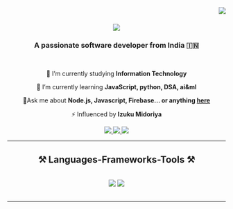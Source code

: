 <img align="right" src="https://visitor-badge.laobi.icu/badge?page_id=Prince.prince" />

<h1 align="center">
<img src="https://readme-typing-svg.herokuapp.com/?font=Righteous&size=35&center=true&vCenter=true&width=500&height=70&duration=4000&lines=Hi+There!+👋;+I'm+Prince+Patel+!!;" />
</h1>

<h3 align="center">A passionate software developer from India 🇮🇳 </h3>

<br/>

<div align="center">

🔭 I’m currently studying **Information Technology**

🌱 I’m currently learning **JavaScript, python, DSA, ai&ml**

💬Ask me about **Node.js, Javascript, Firebase... or anything [here](mailto:pp4491997@gmail.com)**

⚡ Influenced by **Izuku Midoriya**

</div>

<div align="center"> 
<a href="mailto:pp4491997@gmail.com">
<img src="https://img.shields.io/badge/Gmail-333333?style=for-the-badge&logo=gmail&logoColor=red" />
</a>
<a href="https://www.linkedin.com/in/prince-patel-430862290/" target="_blank">
<img src="https://img.shields.io/badge/LinkedIn-0077B5?style=for-the-badge&logo=linkedin&logoColor=white" target="_blank" />
</a>
<a href="[https://github.com/PrincePatel8755853189]" target="_blank">
<img src="https://img.shields.io/badge/Portfolio-FF5722?style=for-the-badge&logo=todoist&logoColor=white" target="_blank" /> <!-- sqlite, safari, google-chrome are other good icon options -->
</a>
</div>

<hr/>

<h2 align="center">⚒️ Languages-Frameworks-Tools ⚒️</h2>
<br/>
<div align="center">
<img src="https://skillicons.dev/icons?i=react,bootstrap,mui,html,css,vscode,github,figma,tailwind,git,r" />
<img src="https://skillicons.dev/icons?i=nodejs,python,javascript,typescript,express,firebase,mongodb,c,java,nextjs,mysql,flask" /><br>
</div>

<br/>
<hr/>



